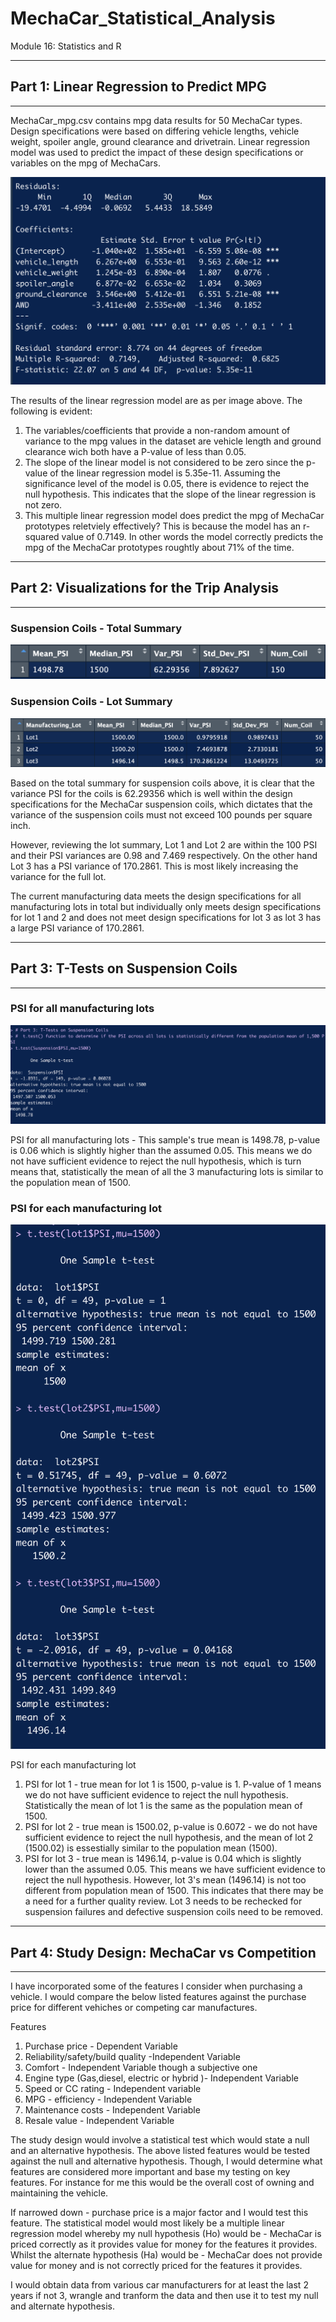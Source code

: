 # MechaCar_Statistical_Analysis

Module 16: Statistics and R

___

## Part 1: Linear Regression to Predict MPG
___

MechaCar_mpg.csv contains mpg data results for 50 MechaCar types. Design specifications were based on differing vehicle lengths, vehicle weight, spoiler angle, ground clearance and drivetrain. Linear regression model was used to predict the impact of these design specifications or variables on the mpg of MechaCars.

![MechaCar_lm_summary](https://github.com/fareenamughal/MechaCar_Statistical_Analysis/blob/1f979b0a2e6c9a1675f1532bd0c5250b429c07ce/Resources/MechaCar_lm_summary.png)



The results of the linear regression model are as per image above. The following is evident:
  1. The variables/coefficients that provide a non-random amount of variance to the mpg values in the dataset are vehicle length and ground clearance wich both have a P-value of less than 0.05.
  2. The slope of the linear model is not considered to be zero since the p-value of the linear regression model is 5.35e-11. Assuming the significance level of the model is 0.05, there is evidence to reject the null hypothesis. This indicates that the slope of the linear regression is not zero.
  3. This multiple linear regression model does predict the mpg of MechaCar prototypes reletviely effectively? This is because the model has an r-squared value of 0.7149. In other words the model correctly predicts the mpg of the MechaCar prototypes roughtly about 71% of the time.

___

## Part 2: Visualizations for the Trip Analysis
___

### Suspension Coils - Total Summary

![Suspension Coils Total Summary](https://github.com/fareenamughal/MechaCar_Statistical_Analysis/blob/698a02c65e81bae00407439bf43c3d0a8f999640/Resources/Total_summary.png)


### Suspension Coils - Lot Summary

![Suspension Coils Lot Summary](https://github.com/fareenamughal/MechaCar_Statistical_Analysis/blob/698a02c65e81bae00407439bf43c3d0a8f999640/Resources/Lot_summary.png)



Based on the total summary for suspension coils above, it is clear that the variance PSI for the coils is 62.29356 which is well within the  design specifications for the MechaCar suspension coils, which dictates that the variance of the suspension coils must not exceed 100 pounds per square inch.

However, reviewing the lot summary, Lot 1 and Lot 2 are within the 100 PSI and their PSI variances are 0.98 and 7.469 respectively. On the other hand Lot 3 has a PSI variance of 170.2861. This is most likely increasing the variance for the full lot.

The current manufacturing data meets the design specifications for all manufacturing lots in total but individually only meets design specifications for lot 1 and 2 and does not meet design specifications for lot 3 as lot 3 has a large PSI variance of 170.2861.

___

## Part 3: T-Tests on Suspension Coils
___

### PSI for all manufacturing lots

![PSI for all manufacturing lots](https://github.com/fareenamughal/MechaCar_Statistical_Analysis/blob/2e54db933981e6ec9cd1d673f5f4fdba8a1a143b/Resources/All%20lots%20PSI%20summary.png)

PSI for all manufacturing lots - This sample's true mean is 1498.78, p-value is 0.06 which is slightly higher than the assumed 0.05. This means we do not have sufficient evidence to reject the null hypothesis, which is turn means that, statistically the mean of all the 3 manufacturing lots is similar to the population mean of 1500.


### PSI for each manufacturing lot

![Lot PSI's](https://github.com/fareenamughal/MechaCar_Statistical_Analysis/blob/1597787a7dbf85f548fb397777d5d46f61706a33/Resources/Lots%20PSI.png)

PSI for each manufacturing lot
 1. PSI for lot 1 - true mean for lot 1 is 1500, p-value is 1. P-value of 1 means we do not have sufficient evidence to reject the null hypothesis. Statistically the mean of lot 1 is the same as the population mean of 1500.
 2. PSI for lot 2 - true mean is 1500.02, p-value is 0.6072 - we do not have sufficient evidence to reject the null hypothesis,  and the mean of lot 2 (1500.02) is essestially similar to the population mean (1500).
 3. PSI for lot 3 - true mean is 1496.14, p-value is 0.04 which is slightly lower than the assumed 0.05. This means we have sufficient evidence to reject the null hypothesis. However, lot 3's mean (1496.14) is not too different from population mean of 1500. This indicates that there may be a need for a further quality review. Lot 3 needs to be rechecked for suspension failures and defective suspension coils need to be removed.

___

## Part 4: Study Design: MechaCar vs Competition
___

I have incorporated some of the features I consider when purchasing a vehicle. I would compare the below listed features against the purchase price for different vehiches or competing car manufactures.

Features
1. Purchase price - Dependent Variable
2. Reliability/safety/build quality -Independent Variable
3. Comfort - Independent Variable though a subjective one
4. Engine type (Gas,diesel, electric or hybrid )- Independent Variable
5. Speed or CC rating - Independent variable
6. MPG - efficiency - Independent Variable
7. Maintenance costs - Independent Variable
8. Resale value - Independent Variable

The study design would involve a statistical test which would state a null and an alternative hypothesis. The above listed features would be tested against the null and alternative hypothesis. Though, I would determine what features are considered more important and base my testing on key features. For instance for me this would be the overall cost of owning and maintaining the vehicle.

If narrowed down - purchase price is a major factor and I would test this feature. The statistical model would most likely be a multiple linear regression model whereby my null hypothesis (Ho) would be - MechaCar is priced correctly as it provides value for money for the features it provides. Whilst the alternate hypothesis (Ha) would be - MechaCar does not provide value for money and is not correctly priced for the features it provides.

I would obtain data from various car manufacturers for at least the last 2 years if not 3, wrangle and tranform the data and then use it to test my null and alternate hypothesis. 


